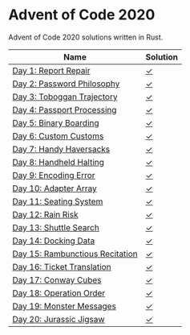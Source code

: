 # Advent of Code 2020

Advent of Code 2020 solutions written in Rust. 

|Name                                                                       |Solution                  |
|---------------------------------------------------------------------------|--------------------------|
|[Day 1: Report Repair](https://adventofcode.com/2020/day/1)                |[✓](src/bin/day1.rs)      |
|[Day 2: Password Philosophy](https://adventofcode.com/2020/day/2)          |[✓](src/bin/day2.rs)      |
|[Day 3: Toboggan Trajectory](https://adventofcode.com/2020/day/3)          |[✓](src/bin/day3.rs)      |
|[Day 4: Passport Processing](https://adventofcode.com/2020/day/4)          |[✓](src/bin/day4.rs)      |
|[Day 5: Binary Boarding](https://adventofcode.com/2020/day/5)              |[✓](src/bin/day5.rs)      |
|[Day 6: Custom Customs](https://adventofcode.com/2020/day/6)               |[✓](src/bin/day6.rs)      |
|[Day 7: Handy Haversacks](https://adventofcode.com/2020/day/7)             |[✓](src/bin/day7.rs)      |
|[Day 8: Handheld Halting](https://adventofcode.com/2020/day/8)             |[✓](src/bin/day8.rs)      |
|[Day 9: Encoding Error](https://adventofcode.com/2020/day/9)               |[✓](src/bin/day9.rs)      |
|[Day 10: Adapter Array](https://adventofcode.com/2020/day/10)              |[✓](src/bin/day10.rs)     |
|[Day 11: Seating System](https://adventofcode.com/2020/day/11)             |[✓](src/bin/day11.rs)     |
|[Day 12: Rain Risk](https://adventofcode.com/2020/day/12)                  |[✓](src/bin/day12.rs)     |
|[Day 13: Shuttle Search](https://adventofcode.com/2020/day/13)             |[✓](src/bin/day13.rs)     |
|[Day 14: Docking Data](https://adventofcode.com/2020/day/14)               |[✓](src/bin/day14.rs)     |
|[Day 15: Rambunctious Recitation](https://adventofcode.com/2020/day/15)    |[✓](src/bin/day15.rs)     |
|[Day 16: Ticket Translation](https://adventofcode.com/2020/day/16)         |[✓](src/bin/day16.rs)     |
|[Day 17: Conway Cubes](https://adventofcode.com/2020/day/17)               |[✓](src/bin/day17.rs)     |
|[Day 18: Operation Order](https://adventofcode.com/2020/day/18)            |[✓](src/bin/day18.rs)     |
|[Day 19: Monster Messages](https://adventofcode.com/2020/day/19)           |[✓](src/bin/day19.rs)     |
|[Day 20: Jurassic Jigsaw](https://adventofcode.com/2020/day/20)            |[✓](src/bin/day20.rs)     |

